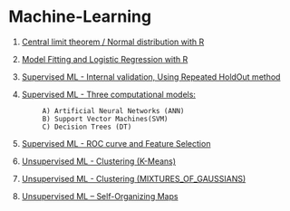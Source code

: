 # Machine-Learning
1) [Central limit theorem / Normal distribution with R](https://github.com/fbrokanlou/Machine-Learning_with_R/blob/master/Central%20limit%20theorem/Central_limit_theorem_and_Normal_distribution.html)

2) [Model Fitting and Logistic Regression with R](https://cdn.rawgit.com/fakhraddinJ/Machine-Learning_with_R/3953964c/Model%20Fitting%20-%20Logistic%20Regression/Model_Fitting_%26_Logistic_Regression.html)

3) [Supervised ML - Internal validation, Using Repeated HoldOut method](https://cdn.rawgit.com/fakhraddinJ/Machine-Learning_with_R/50e73f61/Supervised%20ML_Internal%20validation/Actividad_3-Internal_Validation.html)

4) [Supervised ML - Three computational models:](https://cdn.rawgit.com/fakhraddinJ/Machine-Learning_with_R/387de517/Supervised%20ML%20-%20Computational%20models%20(ANN%2C%20SVM%2C%20DT)/Actividad_4-Computational_models.html)

            A) Artificial Neural Networks (ANN)
            B) Support Vector Machines(SVM)
            C) Decision Trees (DT)

5) [Supervised ML - ROC curve and Feature Selection](https://cdn.rawgit.com/fakhraddinJ/Machine-Learning_with_R/7de5a94f/Supervised_ML-ROC_curve_and_Feature_Selection/Actividad_5_ROC_curve_and_Feature_Selection.html)

6) [Unsupervised ML - Clustering (K-Means)](https://cdn.rawgit.com/fakhraddinJ/Machine-Learning_with_R/ee49cdb8/Unsupervised%20ML%20-%20Clustering%20(K-Means)/Activity_6_CLUSTERING.html)

7) [Unsupervised ML - Clustering (MIXTURES_OF_GAUSSIANS)](https://cdn.rawgit.com/fakhraddinJ/Machine-Learning_with_R/2113e3ff/Unsupervised%20ML%20-%20Clustering%20(MIXTURES_OF_GAUSSIANS)/Activity_7_MIXTURES_OF_GAUSSIANS.html)

8) [Unsupervised ML – Self-Organizing Maps](https://cdn.rawgit.com/fakhraddinJ/Machine-Learning_with_R/3a2def64/Unsupervised%20ML%20%E2%80%93%20Self%20Organizing%20Maps/Activity_8_SELF-ORGANIZING-MAPS.html)
